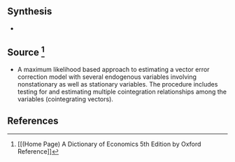 ## Synthesis
- 
## Source [^1]
- A maximum likelihood based approach to estimating a vector error correction model with several endogenous variables involving nonstationary as well as stationary variables. The procedure includes testing for and estimating multiple cointegration relationships among the variables (cointegrating vectors).
## References

[^1]: [[(Home Page) A Dictionary of Economics 5th Edition by Oxford Reference]]